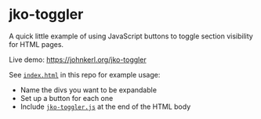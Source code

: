 # jko-toggler

A quick little example of using JavaScript buttons to toggle section visibility for HTML pages.

Live demo: https://johnkerl.org/jko-toggler

See [`index.html`](index.html) in this repo for example usage:

* Name the divs you want to be expandable
* Set up a button for each one
* Include [`jko-toggler.js`](jko-toggler.js) at the end of the HTML body
